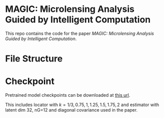 # MAGIC: Microlensing Analysis Guided by Intelligent Computation

This repo contains the code for the paper *MAGIC: Microlensing Analysis Guided by Intelligent Computation*.

# File Structure

# Checkpoint
Pretrained model checkpoints can be downloaded at [this url](https://cloud.tsinghua.edu.cn/d/c81144404fbe4f0f89cd/).

This includes locator with $k=1/3, 0.75, 1, 1.25, 1.5, 1.75, 2$ and estimator with latent dim 32, nG=12 and diagonal covariance used in the paper.

